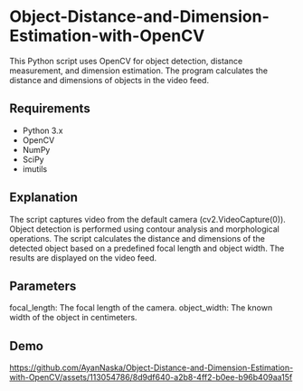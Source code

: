 # Object-Distance-and-Dimension-Estimation-with-OpenCV
This Python script uses OpenCV for object detection, distance measurement, and dimension estimation. The program calculates the distance and dimensions of objects in the video feed.

## Requirements
- Python 3.x
- OpenCV
- NumPy
- SciPy
- imutils

## Explanation
The script captures video from the default camera (cv2.VideoCapture(0)).
Object detection is performed using contour analysis and morphological operations.
The script calculates the distance and dimensions of the detected object based on a predefined focal length and object width.
The results are displayed on the video feed.

## Parameters
focal_length: The focal length of the camera.
object_width: The known width of the object in centimeters.

## Demo

https://github.com/AyanNaska/Object-Distance-and-Dimension-Estimation-with-OpenCV/assets/113054786/8d9df640-a2b8-4ff2-b0ee-b96b409aa15f
